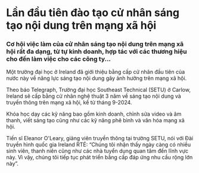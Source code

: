 <!DOCTYPE html>

<html lang="vi" xmlns="http://www.w3.org/1999/xhtml">
<head>
    <meta charset="utf-8" />
    <title>Lần đầu tiên đào tạo cử nhân sáng tạo nội dung trên mạng xã hội</title>
    <meta name="description" content=": Bài tập thực hành lập trình Web buổi 1 bài tập 1" />
    <meta name="keywords" content=":Lập trình Web cơ bản" />
</head>
<body>
    <h1>Lần đầu tiên đào tạo cử nhân sáng tạo nội dung trên mạng xã hội</h1>
    <h3>Cơ hội việc làm của cử nhân sáng tạo nội dung trên mạng xã hội rất đa dạng, từ tự kinh doanh, hợp tác với các thương hiệu cho đến làm việc cho các công ty...</h3>
    <p>Một trường đại học ở Ireland đã giới thiệu bằng cấp cử nhân đầu tiên của nước này về năng lực sáng tạo nội dung gây ảnh hưởng trên mạng xã hội.</p>
    <p>Theo báo Telegraph, Trường đại học Southeast Technical (SETU) ở Carlow, Ireland sẽ cấp bằng cử nhân nghệ thuật 3 năm về sáng tạo nội dung và truyền thông trên mạng xã hội, kể từ tháng 9-2024.</p>
    <p>Khóa học dạy các kỹ năng bao gồm kinh doanh, chỉnh sửa video và âm thanh, viết sáng tạo cũng như các kỹ năng phê bình và văn hóa mạng xã hội.</p>
    <p>Tiến sĩ Eleanor O'Leary, giảng viên truyền thông tại trường SETU, nói với Đài truyền hình quốc gia Ireland RTÉ: “Chúng tôi nhận thấy ngày càng có nhiều sinh viên, thanh niên cũng như các nhà tuyển dụng quan tâm đến lĩnh vực này. Vì vậy, chúng tôi tiếp tục phát triển bằng cấp đáp ứng nhu cầu rộng lớn này”.</p>

</body>
</html>
